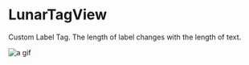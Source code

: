 # LunarTagView
Custom Label Tag. The length of label changes with the length of text.

![a gif](http://7xljvp.com1.z0.glb.clouddn.com/tag%E8%A7%86%E9%A2%91.gif)
